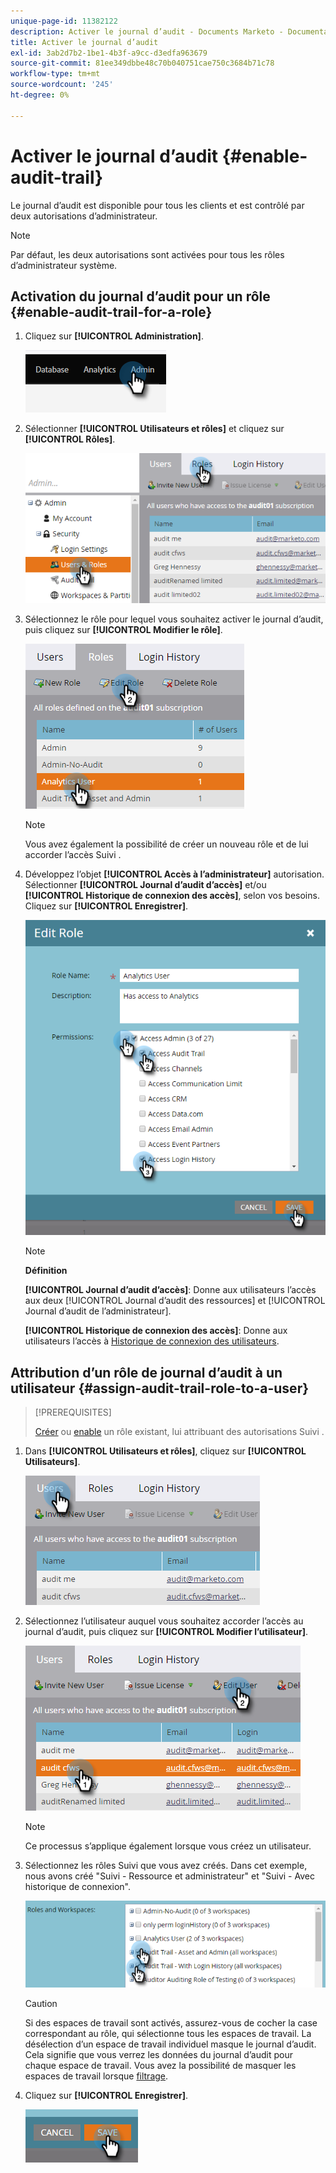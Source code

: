 ```yaml
---
unique-page-id: 11382122
description: Activer le journal d’audit - Documents Marketo - Documentation du produit
title: Activer le journal d’audit
exl-id: 3ab2d7b2-1be1-4b3f-a9cc-d3edfa963679
source-git-commit: 81ee349dbbe48c70b040751cae750c3684b71c78
workflow-type: tm+mt
source-wordcount: '245'
ht-degree: 0%

---
```


# Activer le journal d’audit {#enable-audit-trail}

Le journal d’audit est disponible pour tous les clients et est contrôlé par deux autorisations d’administrateur.

>[!NOTE]
>
>Par défaut, les deux autorisations sont activées pour tous les rôles d’administrateur système.

## Activation du journal d’audit pour un rôle {#enable-audit-trail-for-a-role}

1. Cliquez sur **[!UICONTROL Administration]**.

   ![](assets/enable-audit-trail-1.png)

1. Sélectionner **[!UICONTROL Utilisateurs et rôles]** et cliquez sur **[!UICONTROL Rôles]**.

   ![](assets/enable-audit-trail-2.png)

1. Sélectionnez le rôle pour lequel vous souhaitez activer le journal d’audit, puis cliquez sur **[!UICONTROL Modifier le rôle]**.

   ![](assets/enable-audit-trail-3.png)

   >[!NOTE]
   >
   >Vous avez également la possibilité de créer un nouveau rôle et de lui accorder l’accès Suivi .

1. Développez l’objet **[!UICONTROL Accès à l’administrateur]** autorisation. Sélectionner **[!UICONTROL Journal d’audit d’accès]** et/ou **[!UICONTROL Historique de connexion des accès]**, selon vos besoins. Cliquez sur **[!UICONTROL Enregistrer]**.

   ![](assets/enable-audit-trail-4.png)

   >[!NOTE]
   >
   >**Définition**
   >
   >**[!UICONTROL Journal d’audit d’accès]**: Donne aux utilisateurs l’accès aux deux [!UICONTROL Journal d’audit des ressources] et [!UICONTROL Journal d’audit de l’administrateur].
   >
   >**[!UICONTROL Historique de connexion des accès]**: Donne aux utilisateurs l’accès à [Historique de connexion des utilisateurs](/help/marketo/product-docs/administration/audit-trail/user-login-history.md).

## Attribution d’un rôle de journal d’audit à un utilisateur {#assign-audit-trail-role-to-a-user}

>[!PREREQUISITES]
>
>[Créer](/help/marketo/product-docs/administration/users-and-roles/create-delete-edit-and-change-a-user-role.md#create-a-role) ou [enable](#enable-audit-trail) un rôle existant, lui attribuant des autorisations Suivi .

1. Dans **[!UICONTROL Utilisateurs et rôles]**, cliquez sur **[!UICONTROL Utilisateurs]**.

   ![](assets/enable-audit-trail-5.png)

1. Sélectionnez l’utilisateur auquel vous souhaitez accorder l’accès au journal d’audit, puis cliquez sur **[!UICONTROL Modifier l’utilisateur]**.

   ![](assets/enable-audit-trail-6.png)

   >[!NOTE]
   >
   >Ce processus s’applique également lorsque vous créez un utilisateur.

1. Sélectionnez les rôles Suivi que vous avez créés. Dans cet exemple, nous avons créé &quot;Suivi - Ressource et administrateur&quot; et &quot;Suivi - Avec historique de connexion&quot;.

   ![](assets/enable-audit-trail-7.png)

   >[!CAUTION]
   >
   >Si des espaces de travail sont activés, assurez-vous de cocher la case correspondant au rôle, qui sélectionne tous les espaces de travail. La désélection d’un espace de travail individuel masque le journal d’audit. Cela signifie que vous verrez les données du journal d’audit pour chaque espace de travail. Vous avez la possibilité de masquer les espaces de travail lorsque [filtrage](/help/marketo/product-docs/administration/audit-trail/filtering-in-audit-trail.md).

1. Cliquez sur **[!UICONTROL Enregistrer]**.

   ![](assets/enable-audit-trail-8.png)
